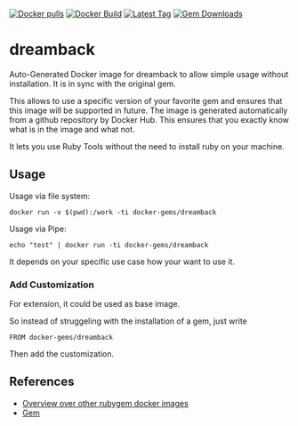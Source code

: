 [![Docker pulls](https://img.shields.io/docker/pulls/rubygem/dreamback.svg)](https://hub.docker.com/r/rubygem/dreamback/)
[![Docker Build](https://img.shields.io/docker/automated/rubygem/dreamback.svg)](https://hub.docker.com/r/rubygem/dreamback/)
[![Latest Tag](https://img.shields.io/github/tag/docker-rubygem/dreamback.svg)](https://hub.docker.com/r/rubygem/dreamback/)
[![Gem Downloads](https://img.shields.io/gem/dt/dreamback.svg)](https://rubygems.org/gems/dreamback/)
# dreamback

Auto-Generated Docker image for dreamback to allow simple usage without installation.
It is in sync with the original gem.

This allows to use a specific version of your favorite gem and ensures that this image will be supported in future.
The image is generated automatically from a github repository by Docker Hub.
This ensures that you exactly know what is in the image and what not.

It lets you use Ruby Tools without the need to install ruby on your machine.

## Usage

Usage via file system:

`docker run -v $(pwd):/work -ti docker-gems/dreamback`

Usage via Pipe:

`echo "test" | docker run -ti docker-gems/dreamback`

It depends on your specific use case how your want to use it.

### Add Customization

For extension, it could be used as base image.

So instead of struggeling with the installation of a gem, just write

`FROM docker-gems/dreamback`

Then add the customization.

## References

 - [Overview over other rubygem docker images](https://github.com/thinkbot/docker-rubygem)
 - [Gem](https://rubygems.org/gems/dreamback/)
